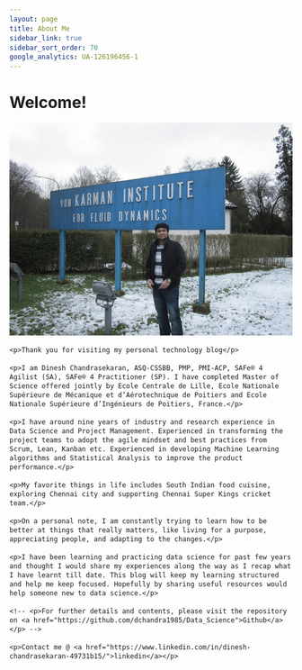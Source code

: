 ```yaml
---
layout: page
title: About Me
sidebar_link: true
sidebar_sort_order: 70
google_analytics: UA-126196456-1
---
```


# Welcome!

<div class="left-col">
    <img src="images/vonkarman.jpg">
</div>

<div class="right-col">

    <p>Thank you for visiting my personal technology blog</p>

    <p>I am Dinesh Chandrasekaran, ASQ-CSSBB, PMP, PMI-ACP, SAFe® 4 Agilist (SA), SAFe® 4 Practitioner (SP). I have completed Master of Science offered jointly by Ecole Centrale de Lille, Ecole Nationale Supérieure de Mécanique et d’Aérotechnique de Poitiers and Ecole Nationale Supérieure d’Ingénieurs de Poitiers, France.</p>

    <p>I have around nine years of industry and research experience in Data Science and Project Management. Experienced in transforming the project teams to adopt the agile mindset and best practices from Scrum, Lean, Kanban etc. Experienced in developing Machine Learning algorithms and Statistical Analysis to improve the product performance.</p>

    <p>My favorite things in life includes South Indian food cuisine, exploring Chennai city and supporting Chennai Super Kings cricket team.</p>

    <p>On a personal note, I am constantly trying to learn how to be better at things that really matters, like living for a purpose, appreciating people, and adapting to the changes.</p>

    <p>I have been learning and practicing data science for past few years and thought I would share my experiences along the way as I recap what I have learnt till date. This blog will keep my learning structured and help me keep focused. Hopefully by sharing useful resources would help someone new to data science.</p>

    <!-- <p>For further details and contents, please visit the repository on <a href="https://github.com/dchandra1985/Data_Science">Github</a></p> -->

    <p>Contact me @ <a href="https://www.linkedin.com/in/dinesh-chandrasekaran-49731b15/">linkedin</a></p>
</div>
